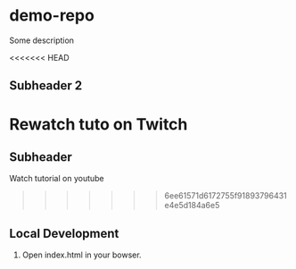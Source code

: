 # demo-repo

Some description

<<<<<<< HEAD

## Subheader 2

# Rewatch tuto on Twitch

## Subheader

Watch tutorial on youtube

> > > > > > > 6ee61571d6172755f91893796431e4e5d184a6e5

## Local Development

1. Open index.html in your bowser.
